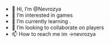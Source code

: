- 👋 Hi, I’m @Nevrozya
- 👀 I’m interested in  games
- 🌱 I’m currently learning .
- 💞️ I’m looking to collaborate on  players
- 📫 How to reach me  im ->nevrozya

<!---
Nevrozya/Nevrozya is a ✨ special ✨ repository because its `README.md` (this file) appears on your GitHub profile.
You can click the Preview link to take a look at your changes.
--->
